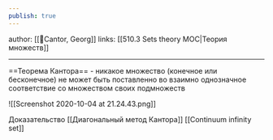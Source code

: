 ```yaml
---
publish: true
---
```

author: [[👤Cantor, Georg]]
links: [[510.3 Sets theory MOC|Теория множеств]]

---

==Теорема Кантора== - никакое множество (конечное или бесконечное) не может быть поставленно во взаимно однозначное соответствие со множеством своих подмножеств

![[Screenshot 2020-10-04 at 21.24.43.png]]

Доказательство
[[Диагональный метод Кантора]]
[[Continuum infinity set]]